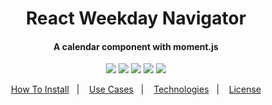 <h1 align="center">React Weekday Navigator</h1>
<h4 align="center">
  A calendar component with moment.js
</h4>
<p align="center">
  <img src="https://img.shields.io/static/v1?label=languages&message=3&color=yellow" />
  <img src="https://img.shields.io/badge/repo%20size-1.1%20MB-blue" />
  <img src="https://img.shields.io/badge/repo%20files-34-blue" />
  <img src="https://img.shields.io/github/issues/vilmacio22/app-whois" />
  <img src="https://img.shields.io/github/license/vilmacio22/react-weekday-navigator?label=licence" />
 </p>
 <p align="center">
  <a href="#how-to-install">How To Install</a>&nbsp;&nbsp;&nbsp;|&nbsp;&nbsp;&nbsp;
  <a href="#use-cases">Use Cases</a>&nbsp;&nbsp;&nbsp;|&nbsp;&nbsp;&nbsp;
  <a href="#technologies">Technologies</a>&nbsp;&nbsp;&nbsp;|&nbsp;&nbsp;&nbsp;
  <a href="#license">License</a>
</p>

